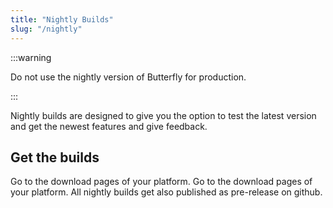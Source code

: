 ```yaml
---
title: "Nightly Builds"
slug: "/nightly"
---
```


:::warning

Do not use the nightly version of Butterfly for production.

:::

Nightly builds are designed to give you the option to test the latest version and get the newest features and give feedback.

## Get the builds

Go to the download pages of your platform. Go to the download pages of your platform. All nightly builds get also published as pre-release on github.
